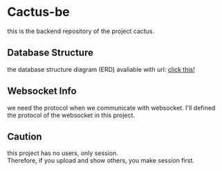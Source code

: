 # Cactus-be

this is the backend repository of the project cactus.

## Database Structure

the database structure diagram (ERD) avaliable with url: [click this!](https://dbdocs.io/siwonpada/cactus)

## Websocket Info

we need the protocol when we communicate with websocket. I'll defined the protocol of the websocket in this project.

## Caution

this project has no users, only session.  
Therefore, if you upload and show others, you make session first.
